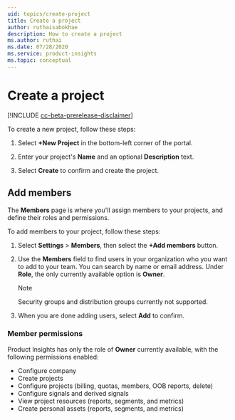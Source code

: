 ```yaml
---
uid: topics/create-project
title: Create a project
author: ruthaisabokhae
description: How to create a project
ms.author: ruthai
ms.date: 07/28/2020
ms.service: product-insights
ms.topic: conceptual
---
```


# Create a project

[!INCLUDE [cc-beta-prerelease-disclaimer]( ../includes/cc-beta-prerelease-disclaimer.md)]

To create a new project, follow these steps:

1. Select **+New Project** in the bottom-left corner of the portal.

2. Enter your project's **Name** and an optional **Description** text.

3. Select **Create** to confirm and create the project.

## Add members

The **Members** page is where you'll assign members to your projects, and define their roles and permissions.

To add members to your project, follow these steps:

1. Select **Settings** > **Members**, then select the **+Add members** button.

2. Use the **Members** field to find users in your organization who you want to add to your team. You can search by name or email address. Under **Role**, the only currently available option is **Owner**.

   > [!NOTE]
   > Security groups and distribution groups currently not supported.

3. When you are done adding users, select **Add** to confirm.

### Member permissions

Product Insights has only the role of **Owner** currently available, with the following permissions enabled:

- Configure company
- Create projects
- Configure projects (billing, quotas, members, OOB reports, delete)
- Configure signals and derived signals
- View project resources (reports, segments, and metrics)
- Create personal assets (reports, segments, and metrics)
